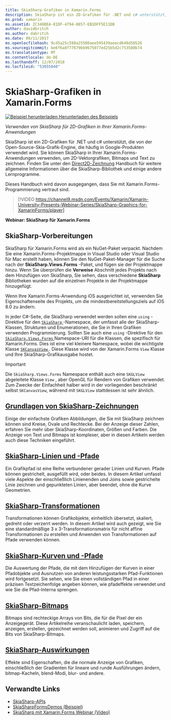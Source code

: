 ```yaml
---
title: SkiaSharp-Grafiken in Xamarin.Forms
description: SkiaSharp ist ein 2D-Grafiken für .NET und c# unterstützt, die von der Open-Source-Skia-Grafik-Engine, die häufig in Google-Produkten verwendet wird. Dieses Handbuch erklärt, wie SkiaSharp für 2D-Grafiken in Ihrer Xamarin.Forms-Anwendungen verwendet wird.
ms.prod: xamarin
ms.assetid: 2C348BEA-81DF-4794-8857-EB1DFF5E11DB
author: davidbritch
ms.author: dabritch
ms.date: 09/11/2017
ms.openlocfilehash: 9cd5a25c598a25500aee595439aeecd648d50526
ms.sourcegitcommit: be6f6a8f77679bb9675077ed25b5d2c753580b74
ms.translationtype: MT
ms.contentlocale: de-DE
ms.lasthandoff: 12/07/2018
ms.locfileid: "53055840"
---
```

# <a name="skiasharp-graphics-in-xamarinforms"></a>SkiaSharp-Grafiken in Xamarin.Forms

[![Beispiel herunterladen](~/media/shared/download.png) Herunterladen des Beispiels](https://developer.xamarin.com/samples/xamarin-forms/SkiaSharpForms/Demos/)

_Verwenden von SkiaSharp für 2D-Grafiken in Ihrer Xamarin.Forms-Anwendungen_

SkiaSharp ist ein 2D-Grafiken für .NET und c# unterstützt, die von der Open-Source-Skia-Grafik-Engine, die häufig in Google-Produkten verwendet wird. Sie können SkiaSharp in Ihrer Xamarin.Forms-Anwendungen verwenden, um 2D-Vektorgrafiken, Bitmaps und Text zu zeichnen. Finden Sie unter den [Direct2D-Zeichnung](~/graphics-games/skiasharp/index.md) Handbuch für weitere allgemeine Informationen über die SkiaSharp-Bibliothek und einige andere Lernprogramme.

Dieses Handbuch wird davon ausgegangen, dass Sie mit Xamarin.Forms-Programmierung vertraut sind.

> [!VIDEO https://channel9.msdn.com/Events/Xamarin/Xamarin-University-Presents-Webinar-Series/SkiaSharp-Graphics-for-XamarinForms/player]

**Webinar: SkiaSharp für Xamarin.Forms**

## <a name="skiasharp-preliminaries"></a>SkiaSharp-Vorbereitungen

SkiaSharp für Xamarin.Forms wird als ein NuGet-Paket verpackt. Nachdem Sie eine Xamarin.Forms-Projektmappe in Visual Studio oder Visual Studio für Mac erstellt haben, können Sie den NuGet-Paket-Manager für die Suche nach der **SkiaSharp.Views.Forms** -Paket, und fügen sie der Projektmappe hinzu. Wenn Sie überprüfen die **Verweise** Abschnitt jedes Projekts nach dem Hinzufügen von SkiaSharp, Sie sehen, dass verschiedene **SkiaSharp** Bibliotheken wurden auf die einzelnen Projekte in der Projektmappe hinzugefügt.

Wenn Ihre Xamarin.Forms-Anwendung iOS ausgerichtet ist, verwenden Sie Eigenschaftenseite des Projekts, um die mindestbereitstellungsziels auf iOS 8.0 zu ändern.

In jeder C#-Seite, die SkiaSharp verwendet werden sollen eine `using` -Direktive für den [ `SkiaSharp` ](xref:SkiaSharp) -Namespace, der umfasst alle der SkiaSharp-Klassen, Strukturen und Enumerationen, die Sie in Ihren Grafiken verwenden Programmierung. Sollten Sie auch eine `using` -Direktive für den [ `SkiaSharp.Views.Forms` ](xref:SkiaSharp.Views.Forms) Namespace-URI für die Klassen, die spezifisch für Xamarin.Forms. Dies ist eine viel kleinere Namespace, wobei die wichtigste Klasse [ `SKCanvasView` ](xref:SkiaSharp.Views.Forms.SKCanvasView). Diese Klasse wird von der Xamarin.Forms `View` Klasse und Ihre SkiaSharp-Grafikausgabe hostet.

> [!IMPORTANT]
> Die `SkiaSharp.Views.Forms` Namespace enthält auch eine `SKGLView` abgeleitete Klasse `View` , aber OpenGL für Rendern von Grafiken verwendet. Zum Zwecke der Einfachheit halber wird in der vorliegenden beschränkt selbst `SKCanvasView`, während mit `SKGLView` stattdessen ist sehr ähnlich.

## <a name="skiasharp-drawing-basicsbasicsindexmd"></a>[Grundlagen von SkiaSharp-Zeichnungen](basics/index.md)

Einige der einfachste Grafiken Abbildungen, die Sie mit SkiaSharp zeichnen können sind Kreise, Ovale und Rechtecke. Bei der Anzeige dieser Zahlen, erfahren Sie mehr über SkiaSharp-Koordinaten, Größen und Farben. Die Anzeige von Text und Bitmaps ist komplexer, aber in diesen Artikeln werden auch diese Techniken eingeführt.

## <a name="skiasharp-lines-and-pathspathsindexmd"></a>[SkiaSharp-Linien und -Pfade](paths/index.md)

Ein Grafikpfad ist eine Reihe verbundener gerader Linien und Kurven. Pfade können gestrichelt, ausgefüllt wird, oder beides. In diesem Artikel umfasst viele Aspekte der einschließlich Linienenden und Joins sowie gestrichelte Linie zeichnen und gepunkteten Linien, aber beendet, ohne die Kurve Geometrien.

## <a name="skiasharp-transformstransformsindexmd"></a>[SkiaSharp-Transformationen](transforms/index.md)

Transformationen können Grafikobjekte, einheitlich übersetzt, skaliert, gedreht oder verzerrt werden. In diesem Artikel wird auch gezeigt, wie Sie eine standardmäßige 3 x 3-Transformationsmatrix für nicht affine Transformationen zu erstellen und Anwenden von Transformationen auf Pfade verwenden können.

## <a name="skiasharp-curves-and-pathscurvesindexmd"></a>[SkiaSharp-Kurven und -Pfade](curves/index.md)

Die Auswertung der Pfade, die mit dem Hinzufügen der Kurven in einer Pfadobjekte und Ausnutzen von anderen leistungsstarken Pfad-Funktionen wird fortgesetzt. Sie sehen, wie Sie einen vollständigen Pfad in einer präzisen Textzeichenfolge angeben können, wie pfadeffekte verwendet und wie Sie die Pfad-Interna sprengen.

## <a name="skiasharp-bitmapsbitmapsindexmd"></a>[SkiaSharp-Bitmaps](bitmaps/index.md)

Bitmaps sind rechteckige Arrays von Bits, die für die Pixel der ein Anzeigegerät. Diese Artikelreihe veranschaulicht laden, speichern, anzeigen, erstellen, gezeichnet werden soll, animieren und Zugriff auf die Bits von SkiaSharp-Bitmaps.

## <a name="skiasharp-effectseffectsindexmd"></a>[SkiaSharp-Auswirkungen](effects/index.md)

Effekte sind Eigenschaften, die die normale Anzeige von Grafiken, einschließlich der Gradienten für lineare und runde Ausführungen ändern, bitmap-Kacheln, blend-Modi, blur- und andere.

## <a name="related-links"></a>Verwandte Links

- [SkiaSharp-APIs](https://docs.microsoft.com/dotnet/api/skiasharp)
- [SkiaSharpFormsDemos (Beispiel)](https://developer.xamarin.com/samples/xamarin-forms/SkiaSharpForms/Demos/)
- [SkiaSharp mit Xamarin.Forms Webinar (Video)](https://channel9.msdn.com/Events/Xamarin/Xamarin-University-Presents-Webinar-Series/SkiaSharp-Graphics-for-XamarinForms)
